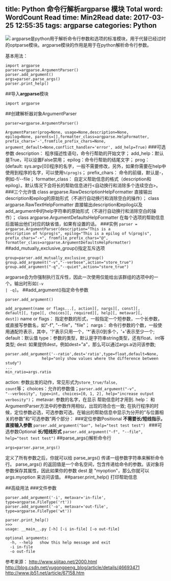 title:  Python 命令行解析argparse 模块
Total word: WordCount
Read time: Min2Read
date: 2017-03-25 12:55:35
tags: argparse
categories: Python
---
![](http://7xk19o.com1.z0.glb.clouddn.com/python-build-your-security-toolspdf-47-638.jpg)
argparse是python用于解析命令行参数和选项的标准模块，用于代替已经过时的optparse模块。argparse模块的作用是用于在python解析命令行参数。
<!--more-->
基本用法：
```
import argparse
parser=argparse.ArgumentParser()
parser.add_argument()
args=parser.parse_args()
parser.print_help()
```
##导入**argparse**模块
```
import argparse
```
##创建解析器对象ArgumentParser
```
parser=argparse.ArgumentParser()
```
<code>ArgumentParser(prog=None, usage=None,description=None, epilog=None, parents=[],formatter_class=argparse.HelpFormatter, prefix_chars='-',fromfile_prefix_chars=None, argument_default=None,conflict_handler='error', add_help=True)</code>
###可选参数
description： 程序描述性语句，命令行帮助的开始文字；
add_help：默认是True，可以设置False禁用；
epilog：命令行帮助的结尾文字；
prog： (default: sys.argv[0])程序的名字，一般不需要修改，另外，如果你需要在help中使用到程序的名字，可以使用<code>%(prog)s</code>； 
prefix_chars： 命令的前缀，默认是-，例如-f/--file；
formatter_class： 自定义帮助信息的格式（description和epilog）。默认情况下会将长的帮助信息进行<自动换行和消除多个连续空白>。
###三个允许值
class argparse.RawDescriptionHelpFormatter 直接输出description和epilog的原始形式（不进行自动换行和消除空白的操作）；
class argparse.RawTextHelpFormatter 直接输出description和epilog以及add_argument中的help字符串的原始形式（不进行自动换行和消除空白的操作）；
class argparse.ArgumentDefaultsHelpFormatter 在每个选项的帮助信息后面输出他们对应的缺省值，如果有设置的话。
###实例
<code>parser = argparse.ArgumentParser(description="This is a description of %(prog)s", epilog="This is a epilog of %(prog)s", prefix_chars="-+", fromfile_prefix_chars="@", formatter_class=argparse.ArgumentDefaultsHelpFormatter) </code>
##add_mutually_exclusive_group()指定互斥选项
```
group=parser.add_mutually_exclusive_group()
group.add_argument("-v","--verbose",action="store_true")
group.add_argument("-q","--quiet",action="store_true")
```
argparse会为你强制执行互斥性，因此一次使用仅能给出该群组的选项中的一个。输出时形如<code>[-v | -q]</code>。
##add_argument()指定命令参数
```
parser.add_argument()
```
<code>add_argument(name or flags...[, action][, nargs][, const][, default][, type][, choices][, required][, help][, metavar][, dest])</code>
name or flags： 指定参数的形式，一般指定一个短参数，一个长参数，或直接写参数名，如"-f", "--file"，"file"；
nargs： 命令行参数的个数，一般使用通配符表示，其中，'?'表示只用一个，'*'表示0到多个，'+'表示至少一个;
default：默认值
type：参数的类型，默认是字符串string类型，还有float、int等类型;
dest: 如果提供dest，例如dest="a"，那么可以通过args.a访问该参数;
```
parser.add_argument('--ratio',dest='ratio',type=float,default=None,
                help="only show values where the difference between study")
...
min_ratio=args.ratio
```
action: 参数出发的动作，常见形式为<code>store_true/false, count</code>等；
choices：允许的参数值；<code>parser.add_argument("-v", "--verbosity", type=int, choices=[0, 1, 2], help="increase output verbosity")</code>；
metavar: 参数的名字，在显示 帮助信息时才用到.
help： 和ArgumentParser方法中的参数作用相似，出现的场合也一致;
在执行程序的时候，定位参数必选，可选参数可选。在输出的帮助信息中显示为分开的“与位置相关的参数”和“可选参数”两个部分：
###定位参数Positional
**不需要长/短线指示，直接输入参数**
<code>parser.add_argument("bar", help="test test test") </code>
###可选参数Optional
**长/短线形式**
<code>parser.add_argument("-f", "--file", help="test test test")</code>
##parse_args()解析命令行
```
args=parser.parse_args()
```
定义了所有参数之后，你就可以给 parse_args() 传递一组参数字符串来解析命令行。
parse_args() 的返回值是一个命名空间，包含传递给命令的参数。该对象将参数保存其属性，因此如果你的参数 dest 是 "myoption"，那么你就可以args.myoption 来访问该值。
##parser.print_help() 打印帮助信息

##高级用法
###文件参数
```
parser.add_argument('-i', metavar='in-file', type=argparse.FileType('rt'))
parser.add_argument('-o', metavar='out-file', type=argparse.FileType('wt'))
	 
parser.print_help()
>>>
usage: __main__.py [-h] [-i in-file] [-o out-file]

optional arguments:
  -h, --help   show this help message and exit
  -i in-file
  -o out-file
```
参考来源：
http://www.sijitao.net/2000.html
http://blog.csdn.net/yugongpeng_blog/article/details/46693471
http://www.jb51.net/article/67158.htm